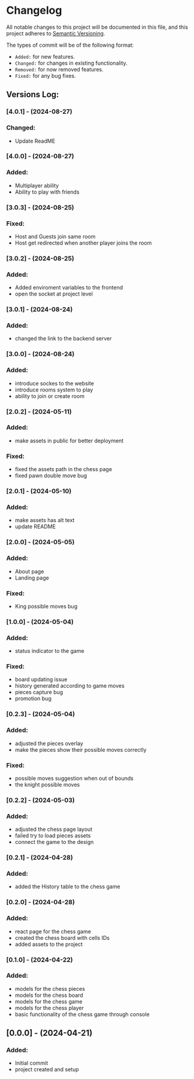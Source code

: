 # Changelog

All notable changes to this project will be documented in this file,
and this project adheres to [Semantic Versioning](https://semver.org/spec/v2.0.0.html).

The types of commit will be of the following format:
- `Added:` for new features.
- `Changed:` for changes in existing functionality.
- `Removed:` for now removed features.
- `Fixed:` for any bug fixes.


## Versions Log:

### [4.0.1] - (2024-08-27)
### Changed:
- Update ReadME


### [4.0.0] - (2024-08-27)
### Added:
- Multiplayer ability
- Ability to play with friends


### [3.0.3] - (2024-08-25)
### Fixed:
- Host and Guests join same room
- Host get redirected when another player joins the room


### [3.0.2] - (2024-08-25)
### Added:
- Added enviroment variables to the frontend
- open the socket at project level


### [3.0.1] - (2024-08-24)
### Added:
- changed the link to the backend server


### [3.0.0] - (2024-08-24)
### Added:
- introduce sockes to the website
- introduce rooms system to play
- ability to join or create room


### [2.0.2] - (2024-05-11)
### Added:
- make assets in public for better deployment

### Fixed:
- fixed the assets path in the chess page
- fixed pawn double move bug


### [2.0.1] - (2024-05-10)
### Added:
- make assets has alt text
- update README


### [2.0.0] - (2024-05-05)
### Added:
- About page
- Landing page

### Fixed:
- King possible moves bug



### [1.0.0] - (2024-05-04)
### Added:
- status indicator to the game

### Fixed:
- board updating issue
- history generated according to game moves
- pieces capture bug
- promotion bug



### [0.2.3] - (2024-05-04)

### Added:
- adjusted the pieces overlay
- make the pieces show their possible moves correctly

### Fixed:
- possible moves suggestion when out of bounds
- the knight possible moves



### [0.2.2] - (2024-05-03)

### Added:
- adjusted the chess page layout
- failed try to load pieces assets
- connect the game to the design



### [0.2.1] - (2024-04-28)

### Added:
- added the History table to the chess game



### [0.2.0] - (2024-04-28)

### Added:
- react page for the chess game
- created the chess board with cells IDs
- added assets to the project



### [0.1.0] - (2024-04-22)

### Added:
- models for the chess pieces
- models for the chess board
- models for the chess game
- models for the chess player
- basic functionality of the chess game through console



## [0.0.0] - (2024-04-21)

### Added:
- Initial commit
- project created and setup
